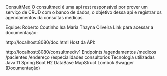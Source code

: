 ConsultMed
O consultmed é uma api rest responsável por prover um serviço de CRUD com o banco de dados, o objetivo dessa api e registrar os agendamentos da consultas médicas.

Equipe:
Roberto Coutinho
Isa Maria
Thayna Oliveira
Link para acessar a documentação:

http://localhost:8080/doc.html
Host da API:

http://localhost:8080/consultmed/v1
Endpoints
/agendamentos
/medicos
/pacientes
/endereço
/especialidades
consultorios
Tecnologia utilizadas
Java 11
Spring Boot
H2 DataBase
MapStruct
Lombok
Swagger (Documentação)
